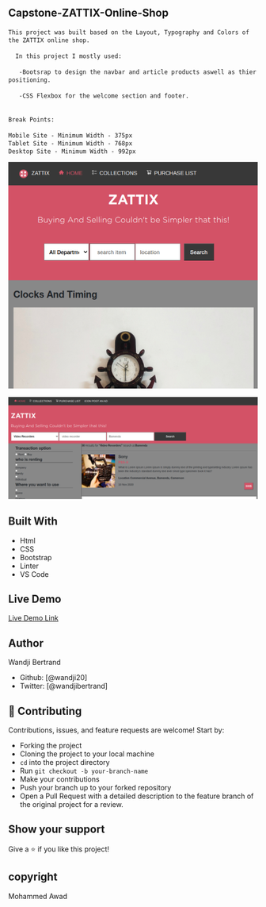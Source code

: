 ## Capstone-ZATTIX-Online-Shop

    This project was built based on the Layout, Typography and Colors of the ZATTIX online shop.

      In this project I mostly used:

       -Bootsrap to design the navbar and article products aswell as thier positioning.

       -CSS Flexbox for the welcome section and footer.


    Break Points:

    Mobile Site - Minimum Width - 375px
    Tablet Site - Minimum Width - 768px
    Desktop Site - Minimum Width - 992px

![Screenshot](assets/home.png/ "Homepage Screenshot of Tablet Viewport")

![Screenshot](assets/item.png "Items Page Screenshot of Tablet Viewport")

## Built With

- Html
- CSS
- Bootstrap
- Linter
- VS Code

## Live Demo

[Live Demo Link](https://raw.githack.com/wandji20/Capstone-Online-Shop/feature-branch/index.html)

## Author

Wandji Bertrand

- Github: [@wandji20]
- Twitter: [@wandjibertrand]

## 🤝 Contributing

Contributions, issues, and feature requests are welcome! Start by:

- Forking the project
- Cloning the project to your local machine
- `cd` into the project directory
- Run `git checkout -b your-branch-name`
- Make your contributions
- Push your branch up to your forked repository
- Open a Pull Request with a detailed description to the feature branch of the original project for a review.

## Show your support

Give a :star: if you like this project!

## copyright

Mohammed Awad
